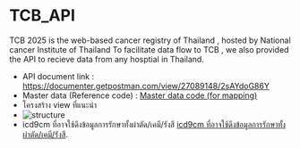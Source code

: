 # TCB_API

TCB 2025 is the web-based cancer registry of Thailand , hosted by National cancer Institute of Thailand
To facilitate data flow to TCB , we also provided the API to recieve data from any hosptial in Thailand.
- API document link :
  https://documenter.getpostman.com/view/27089148/2sAYdoG86Y
- Master data (Reference code) : [Master data code (for mapping)](/master_data) 
- โครงสร้าง view ที่แนะนำ
- ![structure](https://github.com/it-nci/TCB_API/blob/main/image/Screenshot%202025-04-27%20222109.jpg)
- icd9cm ที่อาจใช้ดึงข้อมูลการรักษาทั้งผ่าตัด/เคมี/รังสี [icd9cm ที่อาจใช้ดึงข้อมูลการรักษาทั้งผ่าตัด/เคมี/รังสี](/icd9cm).
